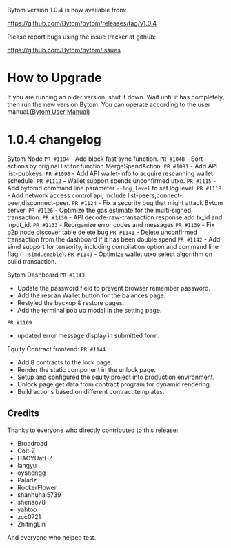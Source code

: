 Bytom version 1.0.4 is now available from:

  https://github.com/Bytom/bytom/releases/tag/v1.0.4


Please report bugs using the issue tracker at github:

  https://github.com/Bytom/bytom/issues

How to Upgrade
===============

If you are running an older version, shut it down. Wait until it has completely, then run the new version Bytom.
You can operate according to the user manual.[(Bytom User Manual)](https://bytom.io/wp-content/themes/freddo/images/wallet/BytomUsermanualV1.0_en.pdf)


1.0.4 changelog
================
Bytom Node
`PR #1104`  - Add block fast sync function.
`PR #1048`  - Sort actions by original list for function MergeSpendAction.
`PR #1081`  - Add API list-pubkeys.
`PR #1098`  - Add API wallet-info to acquire rescanning wallet schedule.
`PR #1112`  - Wallet support spends unconfirmed utxo.
`PR #1115`  - Add bytomd command line parameter `--log_level` to set log level.
`PR #1118`  - Add network access control api, include list-peers,connect-peer,disconnect-peer.
`PR #1124`  - Fix a security bug that might attack Bytom server.
`PR #1126`  - Optimize the gas estimate for the multi-signed transaction.
`PR #1130`  - API decode-raw-transaction response add tx_id and input_id.
`PR #1133`  - Reorganize error codes and messages
`PR #1139`  - Fix p2p node discover table delete bug
`PR #1141`  - Delete unconfirmed transaction from the dashboard if it has been double spend 
`PR #1142`  - Add simd support for tensority, including compilation option and command line flag (`--simd.enable`).
`PR #1149`  - Optimize wallet utxo select algorithm on build transaction.

Bytom Dashboard
`PR #1143`
  - Update the password field to prevent browser remember password.
  - Add the rescan Wallet button for the balances page.
  - Restyled the backup & restore pages.
  - Add the terminal pop up modal in the setting page.

`PR #1169`
  - updated error message display in submitted form.

Equity Contract frontend:
`PR #1144`
  - Add 8 contracts to the lock page.
  - Render the static component in the unlock page.
  - Setup and configured the equity project into production environment.
  - Unlock page get data from contract program for dynamic rendering.
  - Build actions based on different contract templates.

Credits
--------

Thanks to everyone who directly contributed to this release:
- Broadroad
- Colt-Z
- HAOYUatHZ
- langyu
- oyshengg
- Paladz
- RockerFlower
- shanhuhai5739
- shenao78
- yahtoo
- zcc0721
- ZhitingLin

And everyone who helped test.
